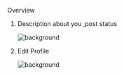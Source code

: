Overview

1. Description about you ,post status

   ![background](https://scontent.fsgn5-6.fna.fbcdn.net/v/t1.15752-9/285389507_794885254807595_7955847059998266450_n.png?_nc_cat=108&ccb=1-7&_nc_sid=ae9488&_nc_ohc=airDmrjBsO8AX8LE_Pw&_nc_ht=scontent.fsgn5-6.fna&oh=03_AVLrVgNtZmlhaai89t7dFonjfgVV5Sd8oF9FYvwoCTunqw&oe=62C308C7)

2. Edit Profile

   ![background](https://scontent.fsgn5-11.fna.fbcdn.net/v/t1.15752-9/284412460_760079058324663_9223344916253878994_n.png?_nc_cat=103&ccb=1-7&_nc_sid=ae9488&_nc_ohc=QrYmVUs9ZZcAX9pAlms&_nc_ht=scontent.fsgn5-11.fna&oh=03_AVLaNpsvyQocNKDKJnR6kG1hyfqlOrwNrD-ORfnhwbsvbg&oe=62C26B24)
